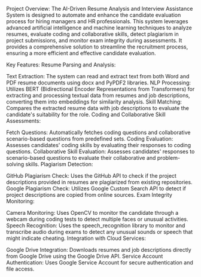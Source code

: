 Project Overview:
The AI-Driven Resume Analysis and Interview Assistance System is designed to automate and enhance the candidate evaluation process for hiring managers and HR professionals. This system leverages advanced artificial intelligence and machine learning techniques to analyze resumes, evaluate coding and collaborative skills, detect plagiarism in project submissions, and monitor exam integrity during assessments. It provides a comprehensive solution to streamline the recruitment process, ensuring a more efficient and effective candidate evaluation.

Key Features:
Resume Parsing and Analysis:

Text Extraction: The system can read and extract text from both Word and PDF resume documents using docx and PyPDF2 libraries.
NLP Processing: Utilizes BERT (Bidirectional Encoder Representations from Transformers) for extracting and processing textual data from resumes and job descriptions, converting them into embeddings for similarity analysis.
Skill Matching: Compares the extracted resume data with job descriptions to evaluate the candidate's suitability for the role.
Coding and Collaborative Skill Assessments:

Fetch Questions: Automatically fetches coding questions and collaborative scenario-based questions from predefined sets.
Coding Evaluation: Assesses candidates' coding skills by evaluating their responses to coding questions.
Collaborative Skill Evaluation: Assesses candidates' responses to scenario-based questions to evaluate their collaborative and problem-solving skills.
Plagiarism Detection:

GitHub Plagiarism Check: Uses the GitHub API to check if the project descriptions provided in resumes are plagiarized from existing repositories.
Google Plagiarism Check: Utilizes Google Custom Search API to detect if project descriptions are copied from online sources.
Exam Integrity Monitoring:

Camera Monitoring: Uses OpenCV to monitor the candidate through a webcam during coding tests to detect multiple faces or unusual activities.
Speech Recognition: Uses the speech_recognition library to monitor and transcribe audio during exams to detect any unusual sounds or speech that might indicate cheating.
Integration with Cloud Services:

Google Drive Integration: Downloads resumes and job descriptions directly from Google Drive using the Google Drive API.
Service Account Authentication: Uses Google Service Account for secure authentication and file access.
